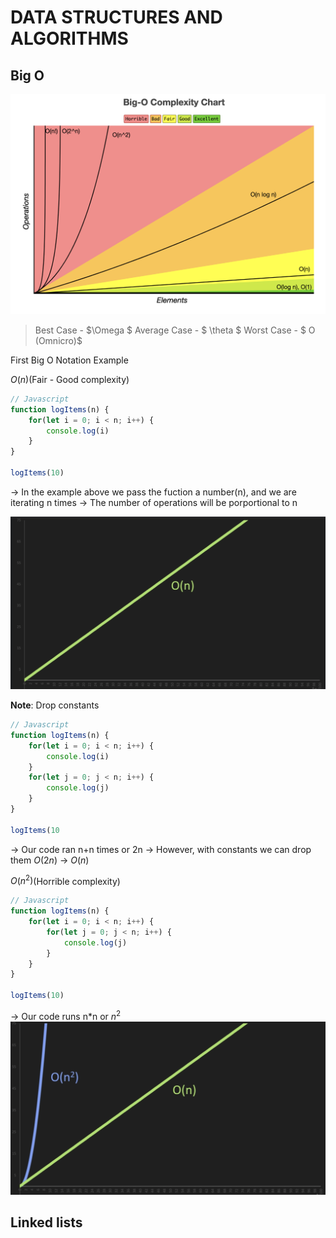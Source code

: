 # DATA STRUCTURES AND ALGORITHMS

## Big O
![Big O Complexity Chart](bigOgraph.png)

  > Best Case - $\Omega $
  > Average Case - $ \theta $
  > Worst Case - $ O (Omnicro)$

<!-- $$ Log(O(n))$$ -->
First Big O Notation Example

$O(n)$(Fair - Good complexity)
```js
// Javascript
function logItems(n) {
    for(let i = 0; i < n; i++) {
        console.log(i)
    }
}

logItems(10)
```
 -> In the example above we pass the fuction a number(n), and we are iterating n times
 -> The number of operations will be porportional to n
 
![O(n)](o(n).png)

**Note**: Drop constants 
```js
// Javascript
function logItems(n) {
    for(let i = 0; i < n; i++) {
        console.log(i)
    }
    for(let j = 0; j < n; i++) {
        console.log(j)
    }
}

logItems(10
```
-> Our code ran n+n times or 2n
-> However, with constants we can drop them $O(2n)$ -> $O(n)$

$O(n^2)$(Horrible complexity)
```js
// Javascript
function logItems(n) {
    for(let i = 0; i < n; i++) {
        for(let j = 0; j < n; i++) {
            console.log(j)
        }
    }
}

logItems(10)
```
-> Our code runs n*n or $n^2$
![O(n)](oofn2.png)

## Linked lists 

